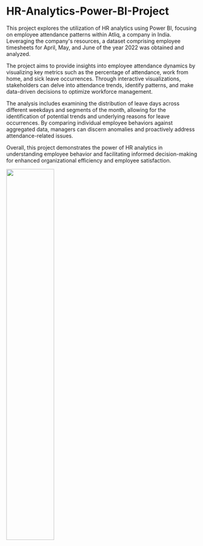 # HR-Analytics-Power-BI-Project
This project explores the utilization of HR analytics using Power BI, focusing on employee attendance patterns within Atliq, a  company in India. Leveraging the company's resources, a dataset comprising employee timesheets for April, May, and June of the year 2022 was obtained and analyzed.

The project aims to provide insights into employee attendance dynamics by visualizing key metrics such as the percentage of attendance, work from home, and sick leave occurrences. Through interactive visualizations, stakeholders can delve into attendance trends, identify patterns, and make data-driven decisions to optimize workforce management.

The analysis includes examining the distribution of leave days across different weekdays and segments of the month, allowing for the identification of potential trends and underlying reasons for leave occurrences. By comparing individual employee behaviors against aggregated data, managers can discern anomalies and proactively address attendance-related issues.

Overall, this project demonstrates the power of HR analytics in understanding employee behavior and facilitating informed decision-making for enhanced organizational efficiency and employee satisfaction.

<img src="https://github.com/bhemeshwaryeturi30/HR-Analytics-Power-BI-Project/blob/main/Dashboard.png" width="50%" height="50%">


